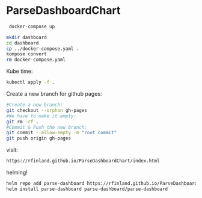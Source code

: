 # ParseDashboardChart
```bash
 docker-compose up
 ```
 ```bash
mkdir dashboard
cd dashboard
cp ../docker-compose.yaml .
kompose convert
rm docker-compose.yaml
```

Kube time:
```bash
kubectl apply -f .
```

Create a new branch for github pages:
```bash
#Create a new branch:
git checkout --orphan gh-pages
#We have to make it empty:
git rm -rf .
#Commit & Push the new branch:
git commit --allow-empty -m "root commit"
git push origin gh-pages
```
visit:
```bash
https://rfinland.github.io/ParseDashboardChart/index.html
```

helming!

```bash
helm repo add parse-dashboard https://rfinland.github.io/ParseDashboardChart
helm install parse-dashboard parse-dashboard/parse-dashboard 
```
